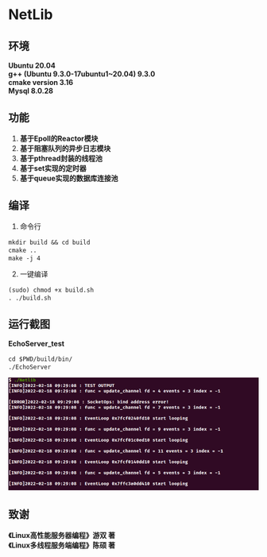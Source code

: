 # NetLib

## 环境
<b> Ubuntu 20.04</b>  
<b>g++ (Ubuntu 9.3.0-17ubuntu1~20.04) 9.3.0</b>  
<b>cmake version 3.16</b>  
<b>Mysql 8.0.28</b>  

## 功能
1. <b>基于Epoll的Reactor模块</b>  
2. <b>基于阻塞队列的异步日志模块</b>  
3. <b>基于pthread封装的线程池</b>  
4. <b>基于set实现的定时器</b>
5. <b>基于queue实现的数据库连接池</b>

##  编译
1. 命令行

```
mkdir build && cd build
cmake ..
make -j 4
```

2. 一键编译

```
(sudo) chmod +x build.sh
. ./build.sh
```

## 运行截图
<b>EchoServer_test</b>

```
cd $PWD/build/bin/
./EchoServer
```

![avatar](./Asset/Echo_res.png)  


## 致谢
<b>《Linux高性能服务器编程》游双 著</b>  
<b>《Linux多线程服务端编程》陈硕 著</b>  
